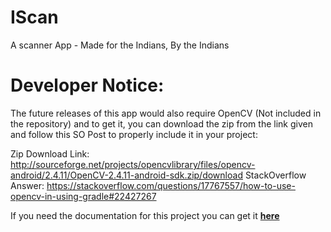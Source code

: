 # IScan
A scanner App - Made for the Indians, By the Indians

# Developer Notice:
The future releases of this app would also require OpenCV (Not included in the repository) and to get it, you
can download the zip from the link given and follow this SO Post to properly include it in your project:


Zip Download Link: http://sourceforge.net/projects/opencvlibrary/files/opencv-android/2.4.11/OpenCV-2.4.11-android-sdk.zip/download
StackOverflow Answer: https://stackoverflow.com/questions/17767557/how-to-use-opencv-in-using-gradle#22427267

If you need the documentation for this project you can get it **[here](https://nalin-2005.github.io/IScan/docs)**